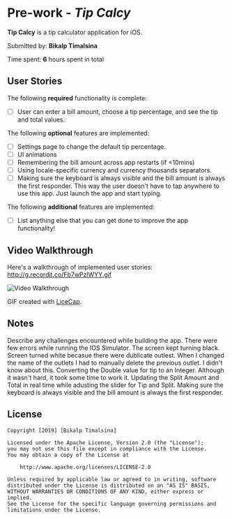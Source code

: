 # Pre-work - *Tip Calcy*

**Tip Calcy** is a tip calculator application for iOS.

Submitted by: **Bikalp Timalsina**

Time spent: **6** hours spent in total

## User Stories

The following **required** functionality is complete:

* [ ] User can enter a bill amount, choose a tip percentage, and see the tip and total values.

The following **optional** features are implemented:
* [ ] Settings page to change the default tip percentage.
* [ ] UI animations
* [ ] Remembering the bill amount across app restarts (if <10mins)
* [ ] Using locale-specific currency and currency thousands separators.
* [ ] Making sure the keyboard is always visible and the bill amount is always the first responder. This way the user doesn't have to tap anywhere to use this app. Just launch the app and start typing.

The following **additional** features are implemented:

- [ ] List anything else that you can get done to improve the app functionality!

## Video Walkthrough 

Here's a walkthrough of implemented user stories:
http://g.recordit.co/Fb7wPzlWYY.gif

<img src='http://i.imgur.com/link/to/your/gif/file.gif' title='Video Walkthrough' width='' alt='Video Walkthrough' />

GIF created with [LiceCap](http://www.cockos.com/licecap/).

## Notes

Describe any challenges encountered while building the app.
There were few errors while running the IOS Simulator. The screen kept turning black.
Screen turned white becasue there were dublicate outlest.
When I changed the name of the outlets I had to manually delete the previous outlet. I didn't know about this.
Converting the Double value for tip to an Integer. Although it wasn't hard, it took some time to work it.
Updating the Split Amount and Total in real time while adusting the slider for Tip and Split.
Making sure the keyboard is always visible and the bill amount is always the first responder.


## License

    Copyright [2019] [Bikalp Timalsina]

    Licensed under the Apache License, Version 2.0 (the "License");
    you may not use this file except in compliance with the License.
    You may obtain a copy of the License at

        http://www.apache.org/licenses/LICENSE-2.0

    Unless required by applicable law or agreed to in writing, software
    distributed under the License is distributed on an "AS IS" BASIS,
    WITHOUT WARRANTIES OR CONDITIONS OF ANY KIND, either express or implied.
    See the License for the specific language governing permissions and
    limitations under the License.
